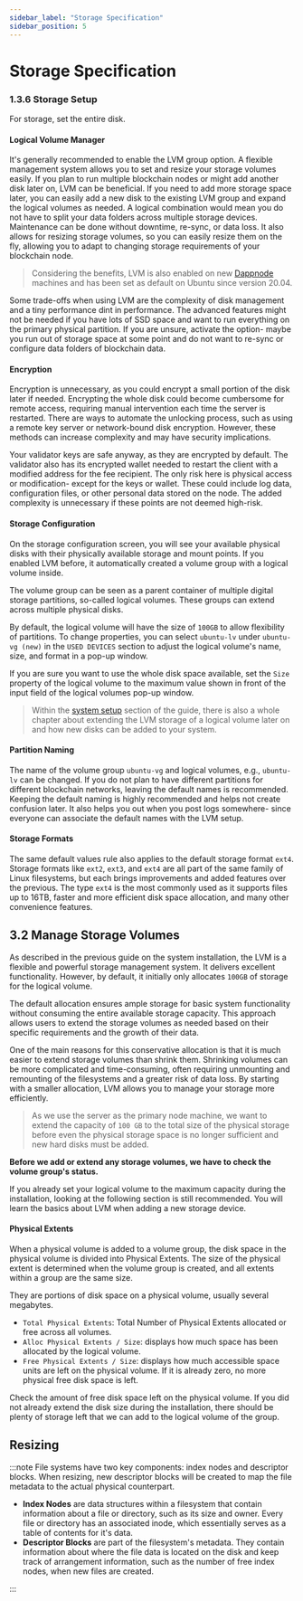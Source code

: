 ```yaml
---
sidebar_label: "Storage Specification"
sidebar_position: 5
---
```


# Storage Specification

<!--TODO: Chapter SSD vs HDD for blockchain nodes-->

### 1.3.6 Storage Setup

For storage, set the entire disk.

#### Logical Volume Manager

It's generally recommended to enable the LVM group option. A flexible management system allows you to set and resize your storage volumes easily. If you plan to run multiple blockchain nodes or might add another disk later on, LVM can be beneficial. If you need to add more storage space later, you can easily add a new disk to the existing LVM group and expand the logical volumes as needed. A logical combination would mean you do not have to split your data folders across multiple storage devices. Maintenance can be done without downtime, re-sync, or data loss. It also allows for resizing storage volumes, so you can easily resize them on the fly, allowing you to adapt to changing storage requirements of your blockchain node.

> Considering the benefits, LVM is also enabled on new [Dappnode](https://dappnode.com/) machines and has been set as default on Ubuntu since version 20.04.

Some trade-offs when using LVM are the complexity of disk management and a tiny performance dint in performance. The advanced features might not be needed if you have lots of SSD space and want to run everything on the primary physical partition. If you are unsure, activate the option- maybe you run out of storage space at some point and do not want to re-sync or configure data folders of blockchain data.

#### Encryption

Encryption is unnecessary, as you could encrypt a small portion of the disk later if needed. Encrypting the whole disk could become cumbersome for remote access, requiring manual intervention each time the server is restarted. There are ways to automate the unlocking process, such as using a remote key server or network-bound disk encryption. However, these methods can increase complexity and may have security implications.

Your validator keys are safe anyway, as they are encrypted by default. The validator also has its encrypted wallet needed to restart the client with a modified address for the fee recipient. The only risk here is physical access or modification- except for the keys or wallet. These could include log data, configuration files, or other personal data stored on the node. The added complexity is unnecessary if these points are not deemed high-risk.

#### Storage Configuration

On the storage configuration screen, you will see your available physical disks with their physically available storage and mount points. If you enabled LVM before, it automatically created a volume group with a logical volume inside.

The volume group can be seen as a parent container of multiple digital storage partitions, so-called logical volumes. These groups can extend across multiple physical disks.

By default, the logical volume will have the size of `100GB` to allow flexibility of partitions. To change properties, you can select `ubuntu-lv` under `ubuntu-vg (new)` in the `USED DEVICES` section to adjust the logical volume's name, size, and format in a pop-up window.

If you are sure you want to use the whole disk space available, set the `Size` property of the logical volume to the maximum value shown in front of the input field of the logical volumes pop-up window.

> Within the [system setup](/3-system-setup/) section of the guide, there is also a whole chapter about extending the LVM storage of a logical volume later on and how new disks can be added to your system.

#### Partition Naming

The name of the volume group `ubuntu-vg` and logical volumes, e.g., `ubuntu-lv` can be changed. If you do not plan to have different partitions for different blockchain networks, leaving the default names is recommended. Keeping the default naming is highly recommended and helps not create confusion later. It also helps you out when you post logs somewhere- since everyone can associate the default names with the LVM setup.

#### Storage Formats

The same default values rule also applies to the default storage format `ext4`. Storage formats like `ext2`, `ext3`, and `ext4` are all part of the same family of Linux filesystems, but each brings improvements and added features over the previous. The type `ext4` is the most commonly used as it supports files up to 16TB, faster and more efficient disk space allocation, and many other convenience features.

## 3.2 Manage Storage Volumes

As described in the previous guide on the system installation, the LVM is a flexible and powerful storage management system. It delivers excellent functionality. However, by default, it initially only allocates `100GB` of storage for the logical volume.

The default allocation ensures ample storage for basic system functionality without consuming the entire available storage capacity. This approach allows users to extend the storage volumes as needed based on their specific requirements and the growth of their data.

One of the main reasons for this conservative allocation is that it is much easier to extend storage volumes than shrink them. Shrinking volumes can be more complicated and time-consuming, often requiring unmounting and remounting of the filesystems and a greater risk of data loss. By starting with a smaller allocation, LVM allows you to manage your storage more efficiently.

> As we use the server as the primary node machine, we want to extend the capacity of `100 GB` to the total size of the physical storage before even the physical storage space is no longer sufficient and new hard disks must be added.

**Before we add or extend any storage volumes, we have to check the volume group's status.**

If you already set your logical volume to the maximum capacity during the installation, looking at the following section is still recommended. You will learn the basics about LVM when adding a new storage device.

#### Physical Extents

When a physical volume is added to a volume group, the disk space in the physical volume is divided into Physical Extents. The size of the physical extent is determined when the volume group is created, and all extents within a group are the same size.

They are portions of disk space on a physical volume, usually several megabytes.

- `Total Physical Extents`: Total Number of Physical Extents allocated or free across all volumes.
- `Alloc Physical Extents / Size`: displays how much space has been allocated by the logical volume.
- `Free Physical Extents / Size`: displays how much accessible space units are left on the physical volume. If it is already zero, no more physical free disk space is left.

Check the amount of free disk space left on the physical volume. If you did not already extend the disk size during the installation, there should be plenty of storage left that we can add to the logical volume of the group.

## Resizing

<!--TODO: explain lvm groups, logical and physical volumes and the order (1. adding disk, 2. extending logical volume, 3. extending group)-->

:::note
File systems have two key components: index nodes and descriptor blocks. When resizing, new descriptor blocks will be created to map the file metadata to the actual physical counterpart.

- **Index Nodes** are data structures within a filesystem that contain information about a file or directory, such as its size and owner. Every file or directory has an associated inode, which essentially serves as a table of contents for it's data.
- **Descriptor Blocks** are part of the filesystem's metadata. They contain information about where the file data is located on the disk and keep track of arrangement information, such as the number of free index nodes, when new files are created.

:::
